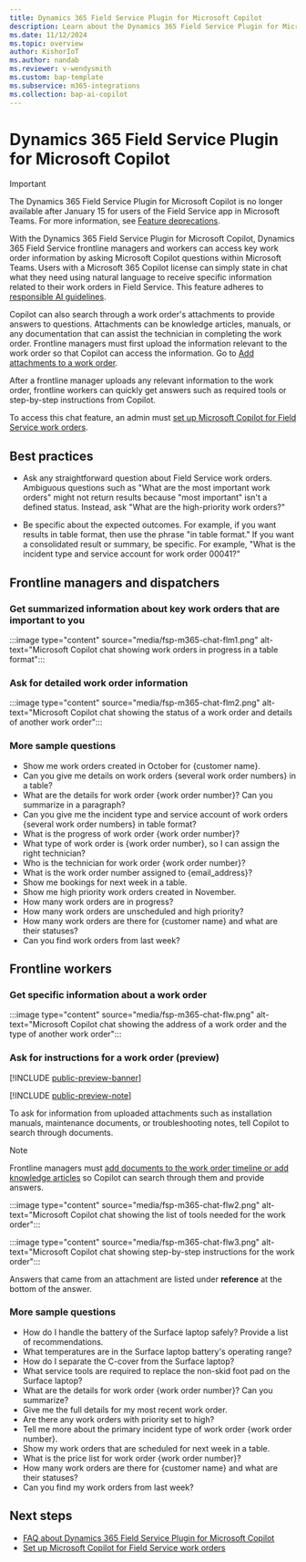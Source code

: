 ```yaml
---
title: Dynamics 365 Field Service Plugin for Microsoft Copilot
description: Learn about the Dynamics 365 Field Service Plugin for Microsoft Copilot including the types of questions you can ask.
ms.date: 11/12/2024
ms.topic: overview
author: KishorIoT
ms.author: nandab
ms.reviewer: v-wendysmith
ms.custom: bap-template
ms.subservice: m365-integrations
ms.collection: bap-ai-copilot 
---
```


# Dynamics 365 Field Service Plugin for Microsoft Copilot

> [!IMPORTANT]
> The Dynamics 365 Field Service Plugin for Microsoft Copilot is no longer available after January 15 for users of the Field Service app in Microsoft Teams. For more information, see [Feature deprecations](deprecations-field-service.md).

With the Dynamics 365 Field Service Plugin for Microsoft Copilot, Dynamics 365 Field Service frontline managers and workers can access key work order information by asking Microsoft Copilot questions within Microsoft Teams. Users with a Microsoft 365 Copilot license can simply state in chat what they need using natural language to receive specific information related to their work orders in Field Service. This feature adheres to [responsible AI guidelines](faqs-m365-chat.md).

Copilot can also search through a work order's attachments to provide answers to questions. Attachments can be knowledge articles, manuals, or any documentation that can assist the technician in completing the work order. Frontline managers must first upload the information relevant to the work order so that Copilot can access the information. Go to [Add attachments to a work order](flw-teams-manager.md#add-attachments-to-a-work-order).

After a frontline manager uploads any relevant information to the work order, frontline workers can quickly get answers such as required tools or step-by-step instructions from Copilot.

To access this chat feature, an admin must [set up Microsoft Copilot for Field Service work orders](flw-copilot-setup.md).

## Best practices

- Ask any straightforward question about Field Service work orders. Ambiguous questions such as "What are the most important work orders" might not return results because "most important" isn't a defined status. Instead, ask "What are the high-priority work orders?"

- Be specific about the expected outcomes. For example, if you want results in table format, then use the phrase "in table format." If you want a consolidated result or summary, be specific. For example, "What is the incident type and service account for work order 00041?"

## Frontline managers and dispatchers

### Get summarized information about key work orders that are important to you

:::image type="content" source="media/fsp-m365-chat-flm1.png" alt-text="Microsoft Copilot chat showing work orders in progress in a table format":::

### Ask for detailed work order information

:::image type="content" source="media/fsp-m365-chat-flm2.png" alt-text="Microsoft Copilot chat showing the status of a work order and details of another work order":::

### More sample questions

- Show me work orders created in October for {customer name}.
- Can you give me details on work orders {several work order numbers} in a table?
- What are the details for work order {work order number}? Can you summarize in a paragraph?
- Can you give me the incident type and service account of work orders {several work order numbers} in table format?
- What is the progress of work order {work order number}?
- What type of work order is {work order number}, so I can assign the right technician?
- Who is the technician for work order {work order number}?
- What is the work order number assigned to {email_address}?
- Show me bookings for next week in a table.
- Show me high priority work orders created in November.
- How many work orders are in progress?
- How many work orders are unscheduled and high priority?
- How many work orders are there for {customer name} and what are their statuses?
- Can you find work orders from last week?

## Frontline workers

### Get specific information about a work order

:::image type="content" source="media/fsp-m365-chat-flw.png" alt-text="Microsoft Copilot chat showing the address of a work order and the type of another work order":::

### Ask for instructions for a work order (preview)

[!INCLUDE [public-preview-banner](../includes/public-preview-banner.md)]

[!INCLUDE [public-preview-note](../includes/public-preview-note.md)]

To ask for information from uploaded attachments such as installation manuals, maintenance documents, or troubleshooting notes, tell Copilot to search through documents.

> [!NOTE]
> Frontline managers must [add documents to the work order timeline or add knowledge articles](flw-teams-manager.md#add-attachments-to-a-work-order) so Copilot can search through them and provide answers.

:::image type="content" source="media/fsp-m365-chat-flw2.png" alt-text="Microsoft Copilot chat showing the list of tools needed for the work order":::

:::image type="content" source="media/fsp-m365-chat-flw3.png" alt-text="Microsoft Copilot chat showing step-by-step instructions for the work order":::

Answers that came from an attachment are listed under **reference** at the bottom of the answer.

### More sample questions

- How do I handle the battery of the Surface laptop safely? Provide a list of recommendations.
- What temperatures are in the Surface laptop battery's operating range?
- How do I separate the C-cover from the Surface laptop?
- What service tools are required to replace the non-skid foot pad on the Surface laptop?
- What are the details for work order {work order number}? Can you summarize?
- Give me the full details for my most recent work order.
- Are there any work orders with priority set to high?
- Tell me more about the primary incident type of work order {work order number}.
- Show my work orders that are scheduled for next week in a table.
- What is the price list for work order {work order number}?
- How many work orders are there for {customer name} and what are their statuses?
- Can you find my work orders from last week?

## Next steps

- [FAQ about Dynamics 365 Field Service Plugin for Microsoft Copilot](faqs-m365-chat.md)
- [Set up Microsoft Copilot for Field Service work orders](flw-copilot-setup.md)
